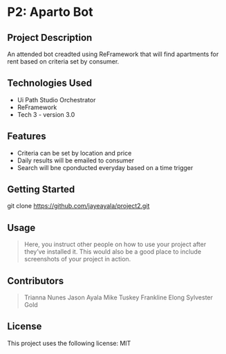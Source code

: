 # P2: Aparto Bot

## Project Description

An attended bot creadted using ReFramework that will find apartments for rent based on criteria set by consumer.

## Technologies Used

* Ui Path Studio Orchestrator
* ReFramework
* Tech 3 - version 3.0

## Features

* Criteria can be set by location and price
* Daily results will be emailed to consumer
* Search will bne cponducted everyday based on a time trigger

## Getting Started
 
git clone https://github.com/jayeayala/project2.git

## Usage

> Here, you instruct other people on how to use your project after they’ve installed it. This would also be a good place to include screenshots of your project in action.

## Contributors

>  Trianna Nunes
>  Jason Ayala
>  Mike Tuskey
>  Frankline Elong
>  Sylvester Gold

## License

This project uses the following license: MIT
